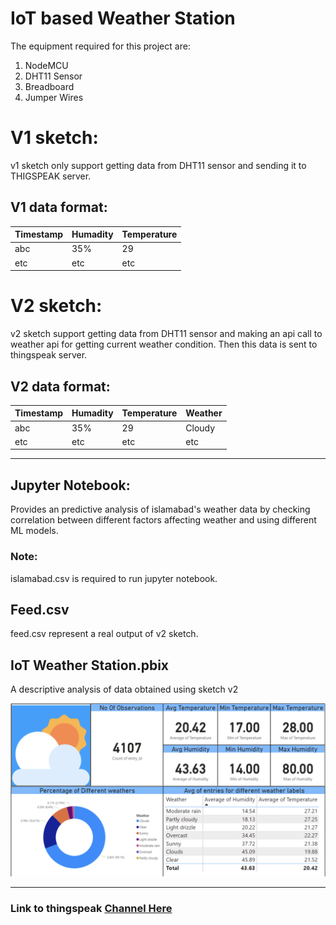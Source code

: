 # IoT based Weather Station
The equipment required for this project are:

1.	NodeMCU
2.	DHT11 Sensor
3.	Breadboard
4.	Jumper Wires

# V1 sketch:
v1 sketch only support getting data from DHT11 sensor and sending it to THIGSPEAK server.

## V1 data format:
| Timestamp | Humadity | Temperature |
| --------- | -------- | ----------- |
| abc       | 35%      | 29          |
| etc       | etc      | etc         |


# V2 sketch:
v2 sketch support getting data from DHT11 sensor and making an api call to weather api for getting current weather condition. Then this data is sent to thingspeak server.
## V2 data format:
| Timestamp | Humadity | Temperature | Weather |
| --------- | -------- | ----------- | ------- |
| abc       | 35%      | 29          | Cloudy  |
| etc       | etc      | etc         | etc     |

___

## Jupyter Notebook:
Provides an predictive analysis of islamabad's weather data by checking correlation between different factors affecting weather and using different ML models.
### Note:
islamabad.csv is required to run jupyter notebook.

## Feed.csv
feed.csv represent a real output of v2 sketch.

## IoT Weather Station.pbix
A descriptive analysis of data obtained using sketch v2  

![Descriptive Analysis](https://github.com/MuhammadSaadJamil/IOT-Weather-Station/blob/master/Power%20Bi%20output.png?raw=true)

---
### Link to thingspeak [Channel Here](https://thingspeak.com/channels/1623014)

